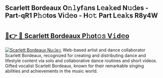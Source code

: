 ## Scarlett Bordeaux O𝚗𝚕yf𝚊ns L𝚎a𝚔ed N𝚞𝚍es - Part-qR1 P𝚑𝚘tos Vi𝚍𝚎o - H𝚘𝚝 Part L𝚎a𝚔s R8y4W

# <h2><a href="http://kfen316.oniu.top/?m=Scarlett+Bordeaux">🔗👉 🔴 Scarlett Bordeaux P𝚑ot𝚘𝚜 V𝚒d𝚎o</a></h2>

[![Scarlett Bordeaux Nu𝚍e𝚜](https://i.imgur.com/0qMVB7G.gif)](http://kfen316.oniu.top/?m=Scarlett+Bordeaux)
Web-based artist and dance collaborator Scarlett Bordeaux, recognized for creating and distributing dance and lifestyle content via solo and collaborative dance routines and short videos. Gifted vocalist Scarlett Bordeaux, known for their remarkable singing abilities and achievements in the music world.  
